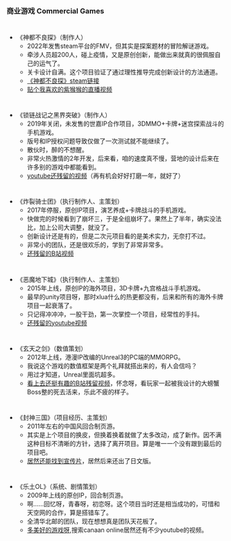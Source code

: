 ### 商业游戏 Commercial Games
# 
* 《神都不良探》（制作人）
  * 2022年发售steam平台的FMV，但其实是探案题材的冒险解谜游戏。
  * 牵涉人员超200人，碰上疫情，又是原创创新，能做出来就真的很佩服自己的运气了。
  * 关卡设计自满。这个项目验证了通过理性推导完成创新设计的方法通道。
  * [《神都不良探》steam链接](https://store.steampowered.com/app/1681970/_Underdog_Detective/)
  * [贴个我喜欢的紫猴猴的直播视频](https://www.bilibili.com/video/BV1BY4y147KV)
# 
* 《锁链战记之黑界突破》（制作人）
  * 2019年关闭，未发售的世嘉IP合作项目，3DMMO+卡牌+迷宫探索战斗的手机游戏。
  * 版号和IP授权问题导致仅做了一次测试就不能继续了。
  * 散伙时，醉的不想醒。
  * 非常火热激情的2年开发，后来看，咱的速度真不慢，营地的设计后来在许多别的游戏中都能看到。
  * [youtube还残留的视频](https://www.youtube.com/watch?v=kDu7SYNU1uA)（再有机会好好打磨一年，就好了）
# 
* 《炸裂骑士团》（执行制作人、主策划）
  * 2017年停服，原创IP项目，演艺养成+卡牌战斗的手机游戏。
  * 快做完的时候看到了崩坏三，于是全组崩坏了。果然上了半年，确实没法比，加上公司大调整，就没了。
  * 创新设计还是有的，但是二次元项目看的是美术实力，无奈打不过。
  * 非常小的团队，还是很欢乐的，学到了非常非常多。
  * [还残留的B站视频](https://www.bilibili.com/video/BV1Yx411v7hB)
# 
* 《恶魔地下城》（执行制作人、主策划）
  * 2015年上线，原创IP的海外项目，3D卡牌+九宫格战斗手机游戏。
  * 最早的unity项目呀，那时xlua什么的热更都没有，后来和所有的海外卡牌项目一起衰落了。
  * 只记得冲冲冲，一股干劲，第一次掌控一个项目，经常性的手抖。
  * [还残留的youtube视频](https://www.youtube.com/watch?v=kDJ2_W5vxEA)
# 
* 《玄天之剑》（数值策划）
  * 2012年上线，港漫IP改编的Unreal3的PC端的MMORPG。
  * 我说这个游戏的数值框架是两个礼拜就搭出来的，有人会信吗？
  * 用过才知道，Unreal里面坑超多。
  * [看上去还挺有趣的B站残留视频](https://www.bilibili.com/video/BV1Jb411t7ra)，怀念呀，看玩家一起被我设计的大螃蟹Boss整的死去活来，乐此不疲的样子。
# 
* 《封神三国》（项目经历、主策划）
  * 2011年左右的中国风回合制页游。
  * 其实是上个项目的换皮，但换着换着就做了太多改动，成了新作。因不满这种目标不清晰的方针，选择了离开项目。算是唯一一个没有跟到最后的项目吧。
  * [居然还能找到宣传片](https://www.youtube.com/watch?v=G8OJzBQZX_I)，居然后来还出了日文版。
# 
* 《乐土OL》（系统、剧情策划）
  * 2009年上线的原创IP，回合制页游。
  * 啊……回忆呀，青春呀，初恋呀。这个项目当时还是相当成功的，可惜和天空网的合作，算是搭错车了。
  * 全清华北邮的团队，现在想想真是团队天花板了。
  * [多美好的游戏呀](https://www.youtube.com/watch?v=anlgd17Rg4I),搜索canaan online居然还有不少youtube的视频。